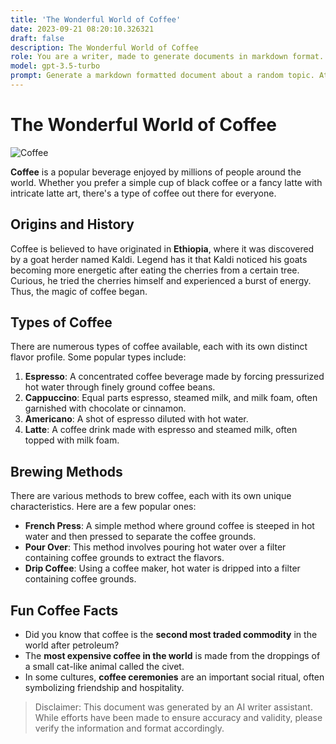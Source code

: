 ```yaml
---
title: 'The Wonderful World of Coffee'
date: 2023-09-21 08:20:10.326321
draft: false
description: The Wonderful World of Coffee
role: You are a writer, made to generate documents in markdown format. It is very important that all of the documents you generate are in valid markdown format.
model: gpt-3.5-turbo
prompt: Generate a markdown formatted document about a random topic. At the bottom, include a disclaimer explaining that the document was generated by you. The first line of the document should be the title. Make sure that the entire document is in proper markdown format, using a mix of various tags to make the document visually appealing.
---
```


# The Wonderful World of Coffee

![Coffee](https://images.unsplash.com/photo-1507143550189-fed454f93097)

**Coffee** is a popular beverage enjoyed by millions of people around the world. Whether you prefer a simple cup of black coffee or a fancy latte with intricate latte art, there's a type of coffee out there for everyone.

## Origins and History

Coffee is believed to have originated in **Ethiopia**, where it was discovered by a goat herder named Kaldi. Legend has it that Kaldi noticed his goats becoming more energetic after eating the cherries from a certain tree. Curious, he tried the cherries himself and experienced a burst of energy. Thus, the magic of coffee began.

## Types of Coffee

There are numerous types of coffee available, each with its own distinct flavor profile. Some popular types include:

1. **Espresso**: A concentrated coffee beverage made by forcing pressurized hot water through finely ground coffee beans.
2. **Cappuccino**: Equal parts espresso, steamed milk, and milk foam, often garnished with chocolate or cinnamon.
3. **Americano**: A shot of espresso diluted with hot water.
4. **Latte**: A coffee drink made with espresso and steamed milk, often topped with milk foam.
       
## Brewing Methods

There are various methods to brew coffee, each with its own unique characteristics. Here are a few popular ones:

- **French Press**: A simple method where ground coffee is steeped in hot water and then pressed to separate the coffee grounds.
- **Pour Over**: This method involves pouring hot water over a filter containing coffee grounds to extract the flavors.
- **Drip Coffee**: Using a coffee maker, hot water is dripped into a filter containing coffee grounds.

## Fun Coffee Facts

- Did you know that coffee is the **second most traded commodity** in the world after petroleum?
- The **most expensive coffee in the world** is made from the droppings of a small cat-like animal called the civet.
- In some cultures, **coffee ceremonies** are an important social ritual, often symbolizing friendship and hospitality.

> Disclaimer: This document was generated by an AI writer assistant. While efforts have been made to ensure accuracy and validity, please verify the information and format accordingly.